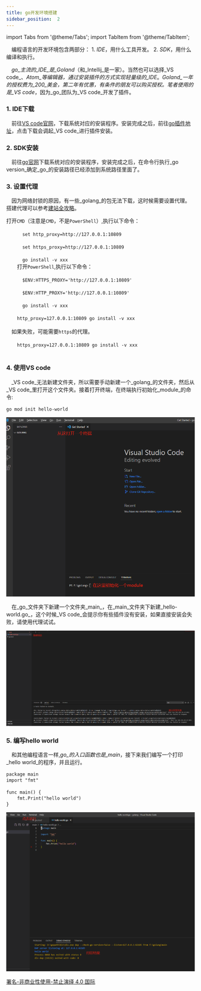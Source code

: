 ```yaml
---
title: go开发环境搭建
sidebar_position:  2
---
```


import Tabs from '@theme/Tabs';
import TabItem from '@theme/TabItem';

 编程语言的开发环境包含两部分：
1\. _IDE_，用什么工具开发。
2\. _SDK_，用什么编译和执行。

 _go_主流的_IDE_是_Goland_（和_Intellij_是一家）。当然也可以选择_VS code_、_Atom_等编辑器，通过安装插件的方式实现轻量级的_IDE_。_Goland_一年的授权费为_200_美金，第二年有优惠，有条件的朋友可以购买授权。笔者使用的是_VS code_，因为_go_团队为_VS code_开发了插件。

### 1. IDE下载

 前往[VS code官网](https://code.visualstudio.com/Download)，下载系统对应的安装程序。安装完成之后，前往[go插件地址](https://marketplace.visualstudio.com/items?itemName=golang.go)，点击下载会调起_VS code_进行插件安装。

### 2. SDK安装

 前往[go官网](https://go.dev/doc/install)下载系统对应的安装程序，安装完成之后，在命令行执行_go version_确定_go_的安装路径已经添加到系统路径里面了。

### 3. 设置代理

 因为网络封锁的原因，有一些_golang_的包无法下载，这时候需要设置代理。搭建代理可以参考[建站全攻略](/docs/set-up-site/your-site-in-one)。

<Tabs groupId="operating-systems">
  <TabItem value="win-cmd" label="Windows的CMD">
    打开<code>CMD</code>（注意是<code>CMD</code>，不是<code>PowerShell</code>）,执行以下命令：<br />
    <code>
      set http_proxy=http://127.0.0.1:10809 <br />
      set https_proxy=http://127.0.0.1:10809 <br />
      go install -v xxx
    </code>
  </TabItem>
  <TabItem value="win-power" label="Windows的PowerShell">
    打开<code>PowerShell</code>,执行以下命令：<br />
    <code>
      $ENV:HTTPS_PROXY='http://127.0.0.1:10809' <br />
      $ENV:HTTP_PROXY='http://127.0.0.1:10809' <br />
      go install -v xxx
    </code>
  </TabItem>
  <TabItem value="other" label="其他类unix系统">
  <code>
    http_proxy=127.0.0.1:10809 go install -v xxx
  </code> <br />
    &emsp;如果失败，可能需要<code>https</code>的代理。<br />
  <code>
    https_proxy=127.0.0.1:10809 go install -v xxx
  </code>
  </TabItem>
</Tabs>

### 4. 使用VS code

 _VS code_无法新建文件夹，所以需要手动新建一个_golang_的文件夹，然后从_VS code_里打开这个文件夹。接着打开终端，在终端执行初始化_module_的命令:

    go mod init hello-world

![初始化module](./asserts/golang-1.png)

 在_go_文件夹下新建一个文件夹_main_，在_main_文件夹下新建_hello-world.go_，这个时候_VS code_会提示你有些插件没有安装，如果直接安装会失败，请使用代理试试。

![新建文件](./asserts/golang-2.png)

### 5. 编写hello world

 和其他编程语言一样,_go_的入口函数也是_main_，接下来我们编写一个打印_hello world_的程序，并且运行。

    package main
    import "fmt"

    func main() {
    	fmt.Print("hello world")
    }

![运行程序](./asserts/golang-3.png)

[署名-非商业性使用-禁止演绎 4.0 国际](https://creativecommons.org/licenses/by-nc-nd/4.0/deed.zh)

